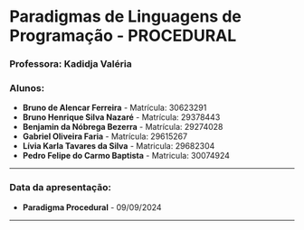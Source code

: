 # Paradigmas de Linguagens de Programação - PROCEDURAL 

### **Professora:** Kadidja Valéria

### **Alunos:**
- **Bruno de Alencar Ferreira** - Matrícula: 30623291 
- **Bruno Henrique Silva Nazaré** - Matrícula: 29378443  
- **Benjamin da Nóbrega Bezerra** - Matrícula: 29274028
- **Gabriel Oliveira Faria** - Matrícula: 29615267
- **Lívia Karla Tavares da Silva** - Matricula: 29682304
- **Pedro Felipe do Carmo Baptista** - Matricula: 30074924

---

### **Data da apresentação:**
- **Paradigma Procedural** - 09/09/2024  

---



